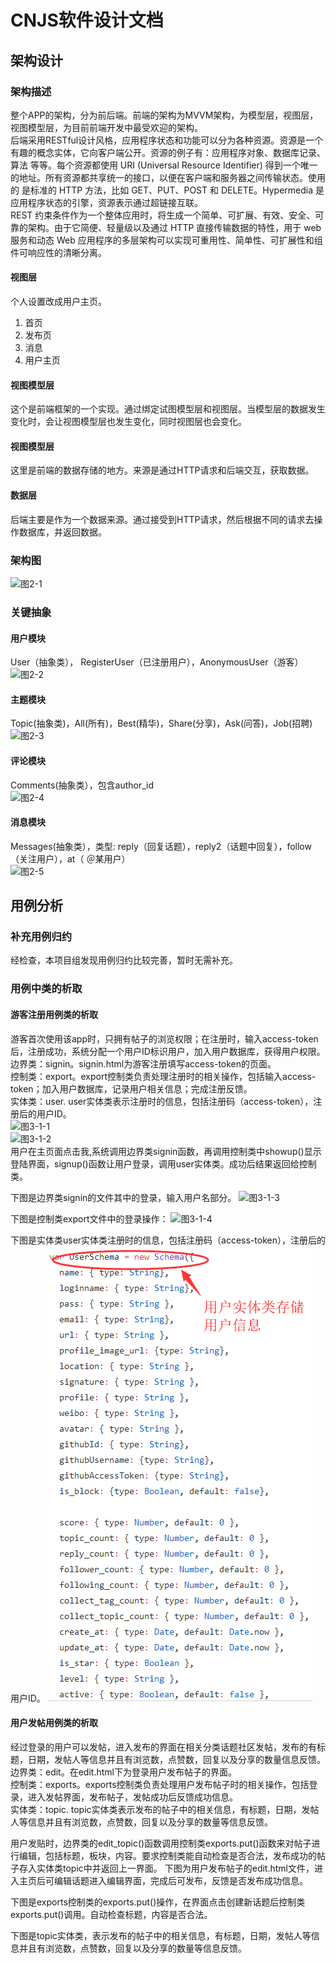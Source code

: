 # CNJS软件设计文档
## 架构设计
### 架构描述

整个APP的架构，分为前后端。前端的架构为MVVM架构，为模型层，视图层，视图模型层，为目前前端开发中最受欢迎的架构。<br>
后端采用RESTful设计风格，应用程序状态和功能可以分为各种资源。资源是一个有趣的概念实体，它向客户端公开。资源的例子有：应用程序对象、数据库记录、算法     等等。每个资源都使用 URI (Universal Resource Identifier) 得到一个唯一的地址。所有资源都共享统一的接口，以便在客户端和服务器之间传输状态。使用的      是标准的 HTTP 方法，比如 GET、PUT、POST 和 DELETE。Hypermedia 是应用程序状态的引擎，资源表示通过超链接互联。<br>
REST 约束条件作为一个整体应用时，将生成一个简单、可扩展、有效、安全、可靠的架构。由于它简便、轻量级以及通过 HTTP 直接传输数据的特性，用于 web 服务和动态 Web 应用程序的多层架构可以实现可重用性、简单性、可扩展性和组件可响应性的清晰分离。

#### 视图层
个人设置改成用户主页。
1. 首页
2. 发布页
3. 消息 
4. 用户主页

#### 视图模型层
这个是前端框架的一个实现。通过绑定试图模型层和视图层。当模型层的数据发生变化时，会让视图模型层也发生变化，同时视图层也会变化。

#### 视图模型层
这里是前端的数据存储的地方。来源是通过HTTP请求和后端交互，获取数据。

#### 数据层
后端主要是作为一个数据来源。通过接受到HTTP请求，然后根据不同的请求去操作数据库，并返回数据。

### 架构图
![图2-1](https://github.com/cn-js/documents/blob/scarlettee-patch-2/%E8%BD%AF%E4%BB%B6%E8%AE%BE%E8%AE%A1%E6%96%87%E6%A1%A3/images/%E5%9B%BE2-1%EF%BC%9A%E6%9E%B6%E6%9E%84%E5%9B%BE.png) 

### 关键抽象
#### 用户模块
User（抽象类）， RegisterUser（已注册用户），AnonymousUser（游客）<br>
![图2-2](https://github.com/cn-js/documents/blob/scarlettee-patch-2/%E8%BD%AF%E4%BB%B6%E8%AE%BE%E8%AE%A1%E6%96%87%E6%A1%A3/images/%E5%9B%BE2-2%EF%BC%9A%E7%94%A8%E6%88%B7%E6%A8%A1%E5%9D%97%E7%B1%BB%E5%9B%BE.jpg)

#### 主题模块
Topic(抽象类)，All(所有)，Best(精华)，Share(分享)，Ask(问答)，Job(招聘)<br>
![图2-3](https://github.com/cn-js/documents/blob/scarlettee-patch-2/%E8%BD%AF%E4%BB%B6%E8%AE%BE%E8%AE%A1%E6%96%87%E6%A1%A3/images/%E5%9B%BE2-3%EF%BC%9A%E4%B8%BB%E9%A2%98%E6%A8%A1%E5%9D%97%E7%B1%BB%E5%9B%BE.png)

#### 评论模块
Comments(抽象类），包含author_id<br>
![图2-4](https://github.com/cn-js/documents/blob/scarlettee-patch-2/%E8%BD%AF%E4%BB%B6%E8%AE%BE%E8%AE%A1%E6%96%87%E6%A1%A3/images/%E5%9B%BE2-4%EF%BC%9A%E8%AF%84%E8%AE%BA%E6%A8%A1%E5%9D%97%E7%B1%BB%E5%9B%BE.png)

#### 消息模块
Messages(抽象类），类型: reply（回复话题），reply2（话题中回复），follow（关注用户），at（ ＠某用户）<br>
![图2-5](https://github.com/cn-js/documents/blob/scarlettee-patch-2/%E8%BD%AF%E4%BB%B6%E8%AE%BE%E8%AE%A1%E6%96%87%E6%A1%A3/images/%E5%9B%BE2-5%EF%BC%9A%E6%B6%88%E6%81%AF%E6%A8%A1%E5%9D%97%E7%B1%BB%E5%9B%BE.png)

## 用例分析
### 补充用例归约
经检查，本项目组发现用例归约比较完善，暂时无需补充。

### 用例中类的析取
#### 游客注册用例类的析取
游客首次使用该app时，只拥有帖子的浏览权限；在注册时，输入access-token后，注册成功，系统分配一个用户ID标识用户，加入用户数据库，获得用户权限。<br>
边界类：signin。signin.html为游客注册填写access-token的页面。<br>
控制类：export。export控制类负责处理注册时的相关操作，包括输入access-token；加入用户数据库，记录用户相关信息；完成注册反馈。<br>
实体类：user. user实体类表示注册时的信息，包括注册码（access-token），注册后的用户ID。<br>
![图3-1-1](https://github.com/cn-js/documents/blob/scarlettee-patch-2/%E8%BD%AF%E4%BB%B6%E8%AE%BE%E8%AE%A1%E6%96%87%E6%A1%A3/images/%E5%9B%BE3-1-1%EF%BC%9A%E6%B8%B8%E5%AE%A2%E6%B3%A8%E5%86%8C%E7%94%A8%E4%BE%8B%E7%B1%BB%E7%9A%84%E6%9E%90%E5%8F%96%E5%9B%BE.png)<br>
![图3-1-2](https://github.com/cn-js/documents/blob/scarlettee-patch-2/%E8%BD%AF%E4%BB%B6%E8%AE%BE%E8%AE%A1%E6%96%87%E6%A1%A3/images/%E5%9B%BE3-1-2%EF%BC%9A%E6%B8%B8%E5%AE%A2%E6%B3%A8%E5%86%8C%E7%94%A8%E4%BE%8B%E7%B1%BB%E7%9A%84%E6%97%B6%E5%BA%8F%E5%9B%BE.png)<br>
用户在主页面点击我,系统调用边界类signin函数，再调用控制类中showup()显示登陆界面，signup()函数让用户登录，调用user实体类。成功后结果返回给控制类。<br>

下图是边界类signin的文件其中的登录，输入用户名部分。
![图3-1-3](https://github.com/cn-js/documents/blob/scarlettee-patch-2/%E8%BD%AF%E4%BB%B6%E8%AE%BE%E8%AE%A1%E6%96%87%E6%A1%A3/images/%E5%9B%BE3-1-3.png)<br>

下图是控制类export文件中的登录操作：
![图3-1-4](https://github.com/cn-js/documents/blob/scarlettee-patch-2/%E8%BD%AF%E4%BB%B6%E8%AE%BE%E8%AE%A1%E6%96%87%E6%A1%A3/images/%E5%9B%BE3-1-4.png)<br>

下图是实体类user实体类注册时的信息，包括注册码（access-token），注册后的用户ID。
![图3-1-5](./images/%E5%9B%BE3-1-5.png)<br>

#### 用户发帖用例类的析取
经过登录的用户可以发帖，进入发布的界面在相关分类话题社区发帖，发布的有标题，日期，发帖人等信息并且有浏览数，点赞数，回复以及分享的数量信息反馈。<br>
边界类：edit。在edit.html下为登录用户发布帖子的界面。<br>
控制类：exports。exports控制类负责处理用户发布帖子时的相关操作，包括登录，进入发帖界面，发布帖子，发帖成功后反馈成功信息。<br>
实体类：topic. topic实体类表示发布的帖子中的相关信息，有标题，日期，发帖人等信息并且有浏览数，点赞数，回复以及分享的数量等信息反馈。<br>

用户发贴时，边界类的edit_topic()函数调用控制类exports.put()函数来对帖子进行编辑，包括标题，板块，内容。要求控制类能自动检查是否合法，发布成功的帖子存入实体类topic中并返回上一界面。
下图为用户发布帖子的edit.html文件，进入主页后可编辑话题进入编辑界面，完成后可发布，反馈是否发布成功信息。

下图是exports控制类的exports.put()操作，在界面点击创建新话题后控制类exports.put()调用。自动检查标题，内容是否合法。

下图是topic实体类，表示发布的帖子中的相关信息，有标题，日期，发帖人等信息并且有浏览数，点赞数，回复以及分享的数量等信息反馈。
















